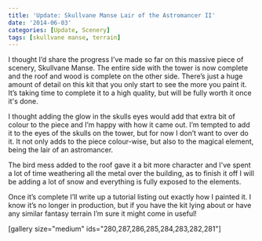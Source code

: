 ```yaml
---
title: 'Update: Skullvane Manse Lair of the Astromancer II'
date: '2014-06-03'
categories: [Update, Scenery]
tags: [skullvane manse, terrain]
---
```


I thought I’d share the progress I’ve made so far on this massive piece of scenery, Skullvane Manse. The entire side with the tower is now complete and the roof and wood is complete on the other side. There’s just a huge amount of detail on this kit that you only start to see the more you paint it. It’s taking time to complete it to a high quality, but will be fully worth it once it's done.

I thought adding the glow in the skulls eyes would add that extra bit of colour to the piece and I’m happy with how it came out. I’m tempted to add it to the eyes of the skulls on the tower, but for now I don’t want to over do it. It not only adds to the piece colour-wise, but also to the magical element, being the lair of an astromancer.

The bird mess added to the roof gave it a bit more character and I've spent a lot of time weathering all the metal over the building, as to finish it off I will be adding a lot of snow and everything is fully exposed to the elements.

Once it’s complete I’ll write up a tutorial listing out exactly how I painted it. I know it’s no longer in production, but if you have the kit lying about or have any similar fantasy terrain I’m sure it might come in useful!

[gallery size="medium" ids="280,287,286,285,284,283,282,281"]
